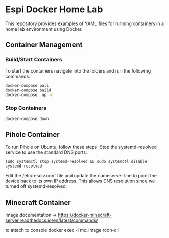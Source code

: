 # Espi Docker Home Lab
This repository provides examples of YAML files for running containers in a home lab environment using Docker.


## Container Management
### Build/Start Containers
To start the containers navigate into the folders and run the following commands:
```bash
docker-compose pull
docker-compose build
docker-compose  up -d
```
### Stop Containers
```bash
docker-compose down
```
## Pihole Container
To run Pihole on Ubuntu, follow these steps:
Stop the systemd-resolved service to use the standard DNS ports:

```sudo systemctl stop systemd-resolved && sudo systemctl disable systemd-resolved```

Edit the /etc/resolv.conf file and update the nameserver line to point the device back to its own IP address. This allows DNS resolution since we turned off systemd-resolved.


## Minecraft Container
Image documentation -> https://docker-minecraft-server.readthedocs.io/en/latest/commands/

to attach to console
docker exec -i mc_image rcon-cli
